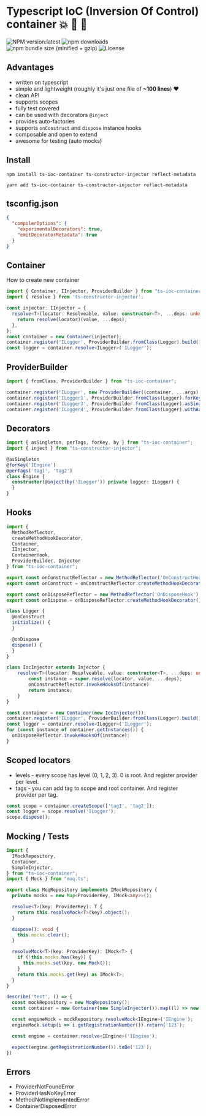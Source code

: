 # Typescript IoC (Inversion Of Control) container :boom: :100: :green_heart:

![NPM version:latest](https://img.shields.io/npm/v/ts-ioc-container/latest.svg?style=flat-square)
![npm downloads](https://img.shields.io/npm/dt/ts-ioc-container.svg?style=flat-square)
![npm bundle size (minified + gzip)](https://img.shields.io/bundlephobia/minzip/ts-ioc-container)
![License](https://img.shields.io/npm/l/ts-ioc-container)

## Advantages
- written on typescript
- simple and lightweight (roughly it's just one file of **~100 lines**) :heart:
- clean API
- supports scopes
- fully test covered
- can be used with decorators `@inject`
- provides auto-factories
- supports `onConstruct` and `dispose` instance hooks
- composable and open to extend
- awesome for testing (auto mocks)

## Install
```shell script
npm install ts-ioc-container ts-constructor-injector reflect-metadata
```
```shell script
yarn add ts-ioc-container ts-constructor-injector reflect-metadata
```

## tsconfig.json
```json
{
  "compilerOptions": {
    "experimentalDecorators": true,
    "emitDecoratorMetadata": true
  }
}
```


## Container
How to create new container

```typescript
import { Container, IInjector, ProviderBuilder } from "ts-ioc-container";
import { resolve } from 'ts-constructor-injector';

const injector: IInjector = {
  resolve<T>(locator: Resolveable, value: constructor<T>, ...deps: unknown[]): T {
    return resolve(locator)(value, ...deps);
  },
};
const container = new Container(injector);
container.register('ILogger', ProviderBuilder.fromClass(Logger).build());
const logger = container.resolve<ILogger>('ILogger');
```

## ProviderBuilder

```typescript
import { fromClass, ProviderBuilder } from "ts-ioc-container";

container.register('ILogger', new ProviderBuilder((container, ...args) => new Logger(...args)).build());
container.register('ILogger1', ProviderBuilder.fromClass(Logger).forKey('ILogger').asSingleton().forLevel(0).build()); // global singleton
container.register('ILogger3', ProviderBuilder.fromClass(Logger).asSingleton().forTags(['tag1', 'tag2']).build()); // singleton for scope with tag1 or tag2
container.register('ILogger4', ProviderBuilder.fromClass(Logger).withArgs('dev').asSingleton().build()); // singleton in every scope
```

## Decorators

```typescript
import { asSingleton, perTags, forKey, by } from "ts-ioc-container";
import { inject } from "ts-constructor-injector";

@asSingleton
@forKey('IEngine')
@perTags('tag1', 'tag2')
class Engine {
  constructor(@inject(by('ILogger')) private logger: ILogger) {
  }
}
```

## Hooks

```typescript
import {
  MethodReflector,
  createMethodHookDecorator,
  Container,
  IInjector,
  ContainerHook,
  ProviderBuilder, Injector
} from "ts-ioc-container";

export const onConstructReflector = new MethodReflector('OnConstructHook');
export const onConstruct = onConstructReflector.createMethodHookDecorator();

export const onDisposeReflector = new MethodReflector('OnDisposeHook');
export const onDispose = onDisposeReflector.createMethodHookDecorator();

class Logger {
  @onConstruct
  initialize() {
  }

  @onDispose
  dispose() {
  }
}

class IocInjector extends Injector {
    resolve<T>(locator: Resolveable, value: constructor<T>, ...deps: unknown[]): T {
        const instance = super.resolve(locator, value, ...deps);
        onConstructReflector.invokeHooksOf(instance)
        return instance;
    }
}

const container = new Container(new IocInjector());
container.register('ILogger', ProviderBuilder.fromClass(Logger).build());
const logger = container.resolve<ILogger>('ILogger');
for (const instance of container.getInstances()) {
  onDisposeReflector.invokeHooksOf(instance);
}
```

## Scoped locators

- levels - every scope has level (0, 1, 2, 3). 0 is root. And register provider per level.
- tags - you can add tag to scope and root container. And register provider per tag.

```typescript
const scope = container.createScope(['tag1', 'tag2']);
const logger = scope.resolve('ILogger');
scope.dispose();
```

## Mocking / Tests

```typescript
import {
  IMockRepository,
  Container,
  SimpleInjector,
} from "ts-ioc-container";
import { Mock } from "moq.ts";

export class MoqRepository implements IMockRepository {
  private mocks = new Map<ProviderKey, IMock<any>>();

  resolve<T>(key: ProviderKey): T {
    return this.resolveMock<T>(key).object();
  }

  dispose(): void {
    this.mocks.clear();
  }

  resolveMock<T>(key: ProviderKey): IMock<T> {
    if (!this.mocks.has(key)) {
      this.mocks.set(key, new Mock());
    }
    return this.mocks.get(key) as IMock<T>;
  }
}

describe('test', () => {
  const mockRepository = new MoqRepository();
  const container = new Container(new SimpleInjector()).map((l) => new AutoMockedContainer(l, mockRepository));

  const engineMock = mockRepository.resolveMock<IEngine>('IEngine');
  engineMock.setup(i => i.getRegistrationNumber()).return('123');

  const engine = container.resolve<IEngine>('IEngine');

  expect(engine.getRegistrationNumber()).toBe('123');
})
```


## Errors

- ProviderNotFoundError
- ProviderHasNoKeyError
- MethodNotImplementedError
- ContainerDisposedError

